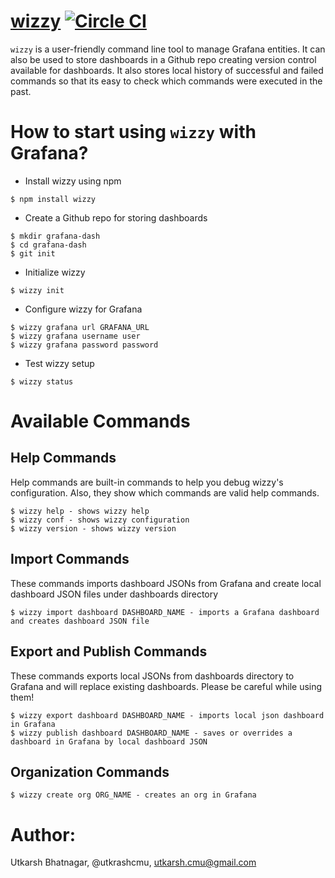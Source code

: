 [wizzy](https://github.com/utkarshcmu/wizzy) [![Circle CI](https://circleci.com/gh/utkarshcmu/wizzy.svg?style=svg)](https://circleci.com/gh/utkarshcmu/wizzy)
================
`wizzy` is a user-friendly command line tool to manage Grafana entities. It can also be used to store dashboards in a Github repo creating version control available for dashboards. It also stores local history of successful and failed commands so that its easy to check which commands were executed in the past.

# How to start using `wizzy` with Grafana?
- Install wizzy using npm
```
$ npm install wizzy
```
- Create a Github repo for storing dashboards
```
$ mkdir grafana-dash
$ cd grafana-dash
$ git init
```
- Initialize wizzy
```
$ wizzy init
```
- Configure wizzy for Grafana
```
$ wizzy grafana url GRAFANA_URL
$ wizzy grafana username user
$ wizzy grafana password password
```
- Test wizzy setup
```
$ wizzy status
```

# Available Commands

## Help Commands
Help commands are built-in commands to help you debug wizzy's configuration. Also, they show which commands are valid help commands.
```
$ wizzy help - shows wizzy help
$ wizzy conf - shows wizzy configuration
$ wizzy version - shows wizzy version
```

## Import Commands
These commands imports dashboard JSONs from Grafana and create local dashboard JSON files under dashboards directory
```
$ wizzy import dashboard DASHBOARD_NAME - imports a Grafana dashboard and creates dashboard JSON file
```

## Export and Publish Commands
These commands exports local JSONs from dashboards directory to Grafana and will replace existing dashboards. Please be careful while using them!
```
$ wizzy export dashboard DASHBOARD_NAME - imports local json dashboard in Grafana
$ wizzy publish dashboard DASHBOARD_NAME - saves or overrides a dashboard in Grafana by local dashboard JSON
```

## Organization Commands
```
$ wizzy create org ORG_NAME - creates an org in Grafana
```

# Author:
Utkarsh Bhatnagar, @utkrashcmu, <utkarsh.cmu@gmail.com>
